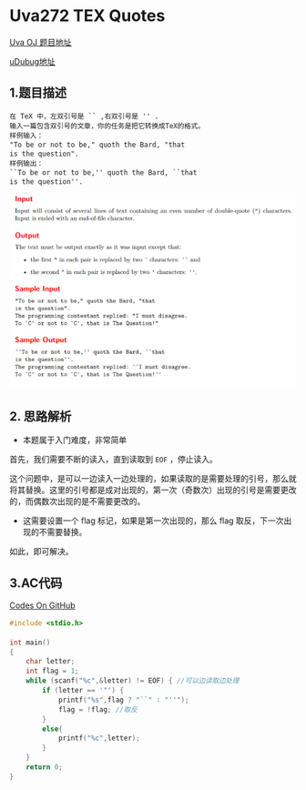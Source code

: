 # Uva272  TEX Quotes

[Uva OJ 题目地址](https://uva.onlinejudge.org/index.php?option=com_onlinejudge&Itemid=8&category=829&page=show_problem&problem=208)

[uDubug地址](https://www.udebug.com/UVa/272)

## 1.题目描述

```
在 TeX 中，左双引号是 `` ,右双引号是 '' .
输入一篇包含双引号的文章，你的任务是把它转换成TeX的格式。
样例输入：
"To be or not to be," quoth the Bard, "that
is the question".
样例输出：
``To be or not to be,'' quoth the Bard, ``that
is the question''. 
```

![Uva272](https://github.com/dingjianhub/algorithm_notes/raw/master/pics/Uva272.png)

## 2. 思路解析

+ 本题属于入门难度，非常简单

首先，我们需要不断的读入，直到读取到 `EOF` ，停止读入。

这个问题中，是可以一边读入一边处理的，如果读取的是需要处理的引号，那么就将其替换。这里的引号都是成对出现的，第一次（奇数次）出现的引号是需要更改的，而偶数次出现的是不需要更改的。

+ 这需要设置一个 flag 标记，如果是第一次出现的，那么 flag 取反，下一次出现的不需要替换。

如此，即可解决。



## 3.AC代码

[Codes On GitHub](https://github.com/dingjianhub/Learn_C_Again/blob/master/AOAPC%20II%20Beginning%20Algorithm%20Contests%20(Second%20Edition)%20(Rujia%20Liu)/Uva_OJ_Source_Code/Uva272.c)

```c
#include <stdio.h>

int main()
{
    char letter;
    int flag = 1;
    while (scanf("%c",&letter) != EOF) { //可以边读取边处理
        if (letter == '"') {
            printf("%s",flag ? "``" : "''"); 
            flag = !flag; //取反
        }
        else{
            printf("%c",letter);
        }
    }
    return 0;
}
```

